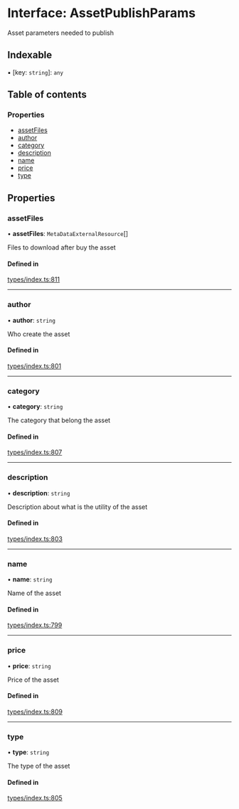 # Interface: AssetPublishParams

Asset parameters needed to publish

## Indexable

▪ [key: `string`]: `any`

## Table of contents

### Properties

- [assetFiles](AssetPublishParams.md#assetfiles)
- [author](AssetPublishParams.md#author)
- [category](AssetPublishParams.md#category)
- [description](AssetPublishParams.md#description)
- [name](AssetPublishParams.md#name)
- [price](AssetPublishParams.md#price)
- [type](AssetPublishParams.md#type)

## Properties

### assetFiles

• **assetFiles**: `MetaDataExternalResource`[]

Files to download after buy the asset

#### Defined in

[types/index.ts:811](https://github.com/nevermined-io/react-components/blob/f2bb80f/catalog/src/types/index.ts#L811)

___

### author

• **author**: `string`

Who create the asset

#### Defined in

[types/index.ts:801](https://github.com/nevermined-io/react-components/blob/f2bb80f/catalog/src/types/index.ts#L801)

___

### category

• **category**: `string`

The category that belong the asset

#### Defined in

[types/index.ts:807](https://github.com/nevermined-io/react-components/blob/f2bb80f/catalog/src/types/index.ts#L807)

___

### description

• **description**: `string`

Description about what is the utility of the asset

#### Defined in

[types/index.ts:803](https://github.com/nevermined-io/react-components/blob/f2bb80f/catalog/src/types/index.ts#L803)

___

### name

• **name**: `string`

Name of the asset

#### Defined in

[types/index.ts:799](https://github.com/nevermined-io/react-components/blob/f2bb80f/catalog/src/types/index.ts#L799)

___

### price

• **price**: `string`

Price of the asset

#### Defined in

[types/index.ts:809](https://github.com/nevermined-io/react-components/blob/f2bb80f/catalog/src/types/index.ts#L809)

___

### type

• **type**: `string`

The type of the asset

#### Defined in

[types/index.ts:805](https://github.com/nevermined-io/react-components/blob/f2bb80f/catalog/src/types/index.ts#L805)
